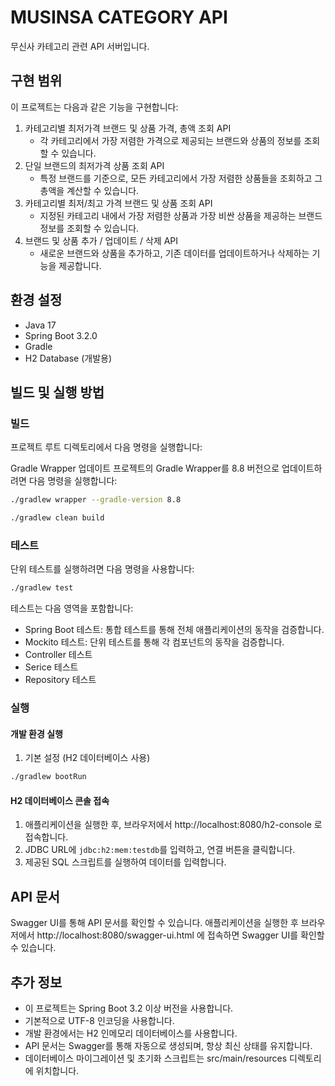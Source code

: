 # MUSINSA CATEGORY API

무신사 카테고리 관련 API 서버입니다.

## 구현 범위

이 프로젝트는 다음과 같은 기능을 구현합니다:

1. 카테고리별 최저가격 브랜드 및 상품 가격, 총액 조회 API
    - 각 카테고리에서 가장 저렴한 가격으로 제공되는 브랜드와 상품의 정보를 조회할 수 있습니다.
2. 단일 브랜드의 최저가격 상품 조회 API
    - 특정 브랜드를 기준으로, 모든 카테고리에서 가장 저렴한 상품들을 조회하고 그 총액을 계산할 수 있습니다.
3. 카테고리별 최저/최고 가격 브랜드 및 상품 조회 API
    - 지정된 카테고리 내에서 가장 저렴한 상품과 가장 비싼 상품을 제공하는 브랜드 정보를 조회할 수 있습니다.
4. 브랜드 및 상품 추가 / 업데이트 / 삭제 API
    - 새로운 브랜드와 상품을 추가하고, 기존 데이터를 업데이트하거나 삭제하는 기능을 제공합니다.

## 환경 설정

- Java 17
- Spring Boot 3.2.0
- Gradle
- H2 Database (개발용)

## 빌드 및 실행 방법

### 빌드

프로젝트 루트 디렉토리에서 다음 명령을 실행합니다:

Gradle Wrapper 업데이트
프로젝트의 Gradle Wrapper를 8.8 버전으로 업데이트하려면 다음 명령을 실행합니다:

```bash
./gradlew wrapper --gradle-version 8.8
```

```bash
./gradlew clean build
```

### 테스트

단위 테스트를 실행하려면 다음 명령을 사용합니다:

```bash
./gradlew test
```

테스트는 다음 영역을 포함합니다:

- Spring Boot 테스트: 통합 테스트를 통해 전체 애플리케이션의 동작을 검증합니다.
- Mockito 테스트: 단위 테스트를 통해 각 컴포넌트의 동작을 검증합니다.
- Controller 테스트
- Serice 테스트
- Repository 테스트

### 실행

#### 개발 환경 실행

1. 기본 설정 (H2 데이터베이스 사용)

```bash
./gradlew bootRun
```

#### H2 데이터베이스 콘솔 접속

1. 애플리케이션을 실행한 후, 브라우저에서 http://localhost:8080/h2-console 로 접속합니다.
2. JDBC URL에 `jdbc:h2:mem:testdb`를 입력하고, 연결 버튼을 클릭합니다.
3. 제공된 SQL 스크립트를 실행하여 데이터를 입력합니다.

## API 문서

Swagger UI를 통해 API 문서를 확인할 수 있습니다. 애플리케이션을 실행한 후 브라우저에서 http://localhost:8080/swagger-ui.html 에 접속하면 Swagger UI를 확인할 수
있습니다.

## 추가 정보

- 이 프로젝트는 Spring Boot 3.2 이상 버전을 사용합니다.
- 기본적으로 UTF-8 인코딩을 사용합니다.
- 개발 환경에서는 H2 인메모리 데이터베이스를 사용합니다.
- API 문서는 Swagger를 통해 자동으로 생성되며, 항상 최신 상태를 유지합니다.
- 데이터베이스 마이그레이션 및 초기화 스크립트는 src/main/resources 디렉토리에 위치합니다.


